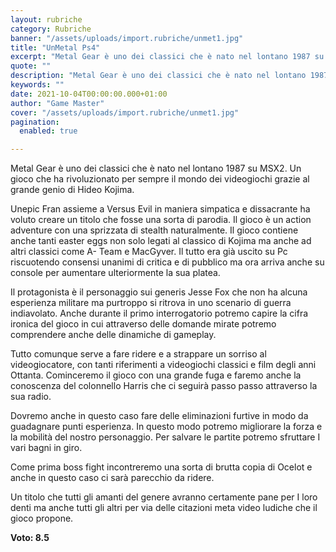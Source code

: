 ```yaml
---
layout: rubriche
category: Rubriche
banner: "/assets/uploads/import.rubriche/unmet1.jpg"
title: "UnMetal Ps4"
excerpt: "Metal Gear è uno dei classici che è nato nel lontano 1987 su MSX2. Un gioco che ha rivoluzionato per sempre il mondo dei videogiochi grazie al grande genio di Hideo Kojima. Unepic Fran assieme a Versus Evil in maniera simpatica e dissacrante ha voluto creare un titolo che fosse una sorta di parodia. Il [&hellip"
quote: ""
description: "Metal Gear è uno dei classici che è nato nel lontano 1987 su MSX2. Un gioco che ha rivoluzionato per sempre il mondo dei videogiochi grazie al grande genio di Hideo Kojima. Unepic Fran assieme a Versus Evil in maniera simpatica e dissacrante ha voluto creare un titolo che fosse una sorta di parodia. Il [&hellip"
keywords: ""
date: 2021-10-04T00:00:00.000+01:00
author: "Game Master"
cover: "/assets/uploads/import.rubriche/unmet1.jpg"
pagination:
  enabled: true

---
```


Metal Gear è uno dei classici che è nato nel lontano 1987 su MSX2\. Un gioco che ha rivoluzionato per sempre il mondo dei videogiochi grazie al grande genio di Hideo Kojima.

Unepic Fran assieme a Versus Evil in maniera simpatica e dissacrante ha voluto creare un titolo che fosse una sorta di parodia. Il gioco è un action adventure con una sprizzata di stealth naturalmente. Il gioco contiene anche tanti easter eggs non solo legati al classico di Kojima ma anche ad altri classici come A- Team e MacGyver. Il tutto era già uscito su Pc riscuotendo consensi unanimi di critica e di pubblico ma ora arriva anche su console per aumentare ulteriormente la sua platea.

Il protagonista è il personaggio sui generis Jesse Fox che non ha alcuna esperienza militare ma purtroppo si ritrova in uno scenario di guerra indiavolato. Anche durante il primo interrogatorio potremo capire la cifra ironica del gioco in cui attraverso delle domande mirate potremo comprendere anche delle dinamiche di gameplay.

Tutto comunque serve a fare ridere e a strappare un sorriso al videogiocatore, con tanti riferimenti a videogiochi classici e film degli anni Ottanta. Cominceremo il gioco con una grande fuga e faremo anche la conoscenza del colonnello Harris che ci seguirà passo passo attraverso la sua radio.

Dovremo anche in questo caso fare delle eliminazioni furtive in modo da guadagnare punti esperienza. In questo modo potremo migliorare la forza e la mobilità del nostro personaggio. Per salvare le partite potremo sfruttare I vari bagni in giro.

Come prima boss fight incontreremo una sorta di brutta copia di Ocelot e anche in questo caso ci sarà parecchio da ridere.

Un titolo che tutti gli amanti del genere avranno certamente pane per I loro denti ma anche tutti gli altri per via delle citazioni meta video ludiche che il gioco propone.

**Voto: 8.5**